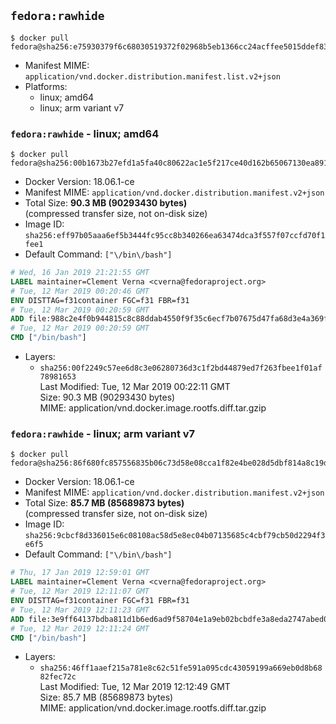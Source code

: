 ## `fedora:rawhide`

```console
$ docker pull fedora@sha256:e75930379f6c68030519372f02968b5eb1366cc24acffee5015ddef835a94c8d
```

-	Manifest MIME: `application/vnd.docker.distribution.manifest.list.v2+json`
-	Platforms:
	-	linux; amd64
	-	linux; arm variant v7

### `fedora:rawhide` - linux; amd64

```console
$ docker pull fedora@sha256:00b1673b27efd1a5fa40c80622ac1e5f217ce40d162b65067130ea891d58af0a
```

-	Docker Version: 18.06.1-ce
-	Manifest MIME: `application/vnd.docker.distribution.manifest.v2+json`
-	Total Size: **90.3 MB (90293430 bytes)**  
	(compressed transfer size, not on-disk size)
-	Image ID: `sha256:eff97b05aaa6ef5b3444fc95cc8b340266ea63474dca3f557f07ccfd70f1fee1`
-	Default Command: `["\/bin\/bash"]`

```dockerfile
# Wed, 16 Jan 2019 21:21:55 GMT
LABEL maintainer=Clement Verna <cverna@fedoraproject.org>
# Tue, 12 Mar 2019 00:20:46 GMT
ENV DISTTAG=f31container FGC=f31 FBR=f31
# Tue, 12 Mar 2019 00:20:59 GMT
ADD file:988c2e4f0b944815c8c88ddab4550f9f35c6ecf7b07675d47fa68d3e4a369fa7 in / 
# Tue, 12 Mar 2019 00:20:59 GMT
CMD ["/bin/bash"]
```

-	Layers:
	-	`sha256:00f2249c57ee6d8c3e06280736d3c1f2bd44879ed7f263fbee1f01af78981653`  
		Last Modified: Tue, 12 Mar 2019 00:22:11 GMT  
		Size: 90.3 MB (90293430 bytes)  
		MIME: application/vnd.docker.image.rootfs.diff.tar.gzip

### `fedora:rawhide` - linux; arm variant v7

```console
$ docker pull fedora@sha256:86f680fc857556835b06c73d58e08cca1f82e4be028d5dbf814a8c19dee97bc9
```

-	Docker Version: 18.06.1-ce
-	Manifest MIME: `application/vnd.docker.distribution.manifest.v2+json`
-	Total Size: **85.7 MB (85689873 bytes)**  
	(compressed transfer size, not on-disk size)
-	Image ID: `sha256:9cbcf8d336015e6c08108ac58d5e8ec04b07135685c4cbf79cb50d2294f3e6f5`
-	Default Command: `["\/bin\/bash"]`

```dockerfile
# Thu, 17 Jan 2019 12:59:01 GMT
LABEL maintainer=Clement Verna <cverna@fedoraproject.org>
# Tue, 12 Mar 2019 12:11:07 GMT
ENV DISTTAG=f31container FGC=f31 FBR=f31
# Tue, 12 Mar 2019 12:11:23 GMT
ADD file:3e9ff64137bdba811d1b6ed6ad9f58704e1a9eb02bcbdfe3a8eda2747abed057 in / 
# Tue, 12 Mar 2019 12:11:24 GMT
CMD ["/bin/bash"]
```

-	Layers:
	-	`sha256:46ff1aaef215a781e8c62c51fe591a095cdc43059199a669eb0d8b6882fec72c`  
		Last Modified: Tue, 12 Mar 2019 12:12:49 GMT  
		Size: 85.7 MB (85689873 bytes)  
		MIME: application/vnd.docker.image.rootfs.diff.tar.gzip
